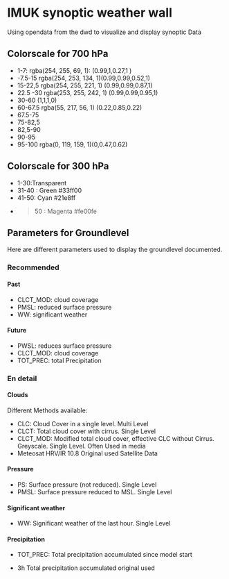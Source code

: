 # IMUK synoptic weather wall

Using opendata from the dwd to visualize and display synoptic Data


## Colorscale for 700 hPa
- 1-7: rgba(254, 255, 69, 1): (0.99,1,0.27,1 )
- -7.5-15 rgba(254, 253, 134, 1)(0.99,0.99,0.52,1)
- 15-22,5 rgba(254, 255, 221, 1) (0.99,0.99,0.87,1)
- 22.5 -30 rgba(253, 255, 242, 1) (0.99,0.99,0.95,1)
- 30-60 (1,1,1,0)
- 60-67.5 rgba(55, 217, 56, 1) (0.22,0.85,0.22)
- 67.5-75
- 75-82,5 
- 82,5-90
- 90-95
- 95-100 rgba(0, 119, 159, 1)(0,0.47,0.62)
## Colorscale for 300 hPa

- 1-30:Transparent 
- 31-40 : Green #33ff00
- 41-50:  Cyan #21e8ff
- >50 : Magenta #fe00fe

## Parameters for Groundlevel
Here are different parameters used to display the groundlevel documented.

### Recommended 
#### Past
- CLCT_MOD:  cloud coverage
- PMSL: reduced surface pressure
- WW:  significant weather

#### Future
- PWSL: reduces surface pressure
- CLCT_MOD: cloud coverage
- TOT_PREC: total Precipitation

### En detail
#### Clouds
Different Methods available:

- CLC: Cloud Cover in a single level. Multi Level
- CLCT: Total cloud cover with cirrus. Single Level
- CLCT_MOD: Modified total cloud cover, effective CLC without Cirrus. Greyscale. Single Level. Often Used in media
- Meteosat HRV/IR 10.8 Original used Satellite Data

#### Pressure
- PS: Surface pressure (not reduced). Single Level
- PMSL: Surface pressure reduced to MSL. Single Level

#### Significant weather

- WW: Significant weather of the last hour. Single Level

#### Precipitation

- TOT_PREC: Total precipitation accumulated since model start

- 3h Total precipitation accumulated original used 
